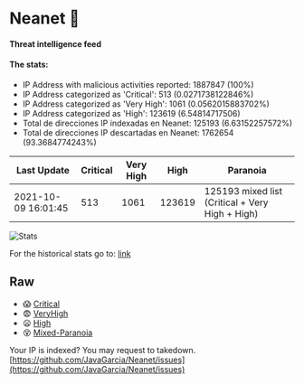 # Neanet :hocho:
#### Threat intelligence feed
#### The stats:

- IP Address with malicious activities reported: 1887847 (100%)
- IP Address categorized as 'Critical':  513 (0.0271738122846%)
- IP Address categorized as 'Very High':  1061 (0.0562015883702%)
- IP Address categorized as 'High':  123619 (6.54814717506)
- Total de direcciones IP indexadas en Neanet:  125193 (6.63152257572%)
- Total de direcciones IP descartadas en Neanet:  1762654 (93.3684774243%)

| Last Update | Critical | Very High | High | Paranoia |
| --- | --- | --- | --- | --- |
| 2021-10-09 16:01:45 | 513 | 1061 | 123619 | 125193 mixed list (Critical + Very High + High)|

![Stats](https://docs.google.com/spreadsheets/d/e/2PACX-1vSnaNMIXVabIpDJjufMlzH7poXnshF3mgd8Is1g9ytUEzVsP5my4Trn8f-xkoLLQ38xpL3HtmUexLo6/pubchart?oid=501124687&format=image)

For the historical stats go to: [link](/stats.csv)
## Raw
- :scream: [Critical](https://raw.githubusercontent.com/JavaGarcia/Neanet/master/blacklists/neanet_critical.txt)
- :fearful: [VeryHigh](https://raw.githubusercontent.com/JavaGarcia/Neanet/master/blacklists/neanet_veryHigh.txtt)
- :frowning: [High](https://raw.githubusercontent.com/JavaGarcia/Neanet/master/blacklists/neanet_high.txt)
- :dizzy_face: [Mixed-Paranoia](https://raw.githubusercontent.com/JavaGarcia/Neanet/master/blacklists/neanet_all.txt)


Your IP is indexed? You may request to takedown. [https://github.com/JavaGarcia/Neanet/issues](https://github.com/JavaGarcia/Neanet/issues)





























































































































































































































































































































































































































































































































































































































































































































































































































































































































































































































































































































































































































































































































































































































































































































































































































































































































































































































































































































































































































































































































































































































































































































































































































































































































































































































































































































































































































































































































































































































































































































































































































































































































































































































































































































































































































































































































































































































































































































































































































































































































































































































































































































































































































































































































































































































































































































































































































































































































































































































































































































































































































































































































































































































































































































































































































































































































































































































































































































































































































































































































































































































































































































































































































































































































































































































































































































































































































































































































































































































































































































































































































































































































































































































































































































































































































































































































































































































































































































































































































































































































































































































































































































































































































































































































































































































































































































































































































































































































































































































































































































































































































































































































































































































































































































































